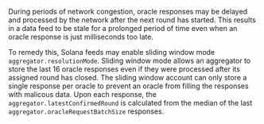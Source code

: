 During periods of network congestion, oracle responses may be delayed and
processed by the network after the next round has started. This results in a
data feed to be stale for a prolonged period of time even when an oracle
response is just milliseconds too late.

To remedy this, Solana feeds may enable sliding window mode
`aggregator.resolutionMode`. Sliding window mode allows an aggregator to store
the last 16 oracle responses even if they were processed after its assigned
round has closed. The sliding window account can only store a single response
per oracle to prevent an oracle from filling the responses with malicous data.
Upon each response, the `aggregator.latestConfirmedRound` is calculated from the
median of the last `aggregator.oracleRequestBatchSize` responses.
